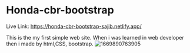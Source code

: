# Honda-cbr-bootstrap
Live Link: https://honda-cbr-bootstrap-sajib.netlify.app/

This is the my first simple web site. When i was learned in web developer then i made by html,CSS, bootstrap.
![1669890763905](https://user-images.githubusercontent.com/86758672/205030748-6a7e57da-c804-4423-a2af-847ba241b921.png)
